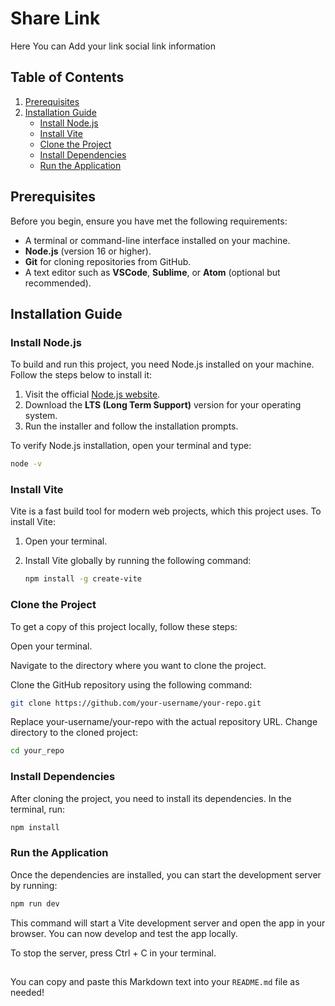 # Share Link

Here You can Add your link social link information

## Table of Contents

1. [Prerequisites](#prerequisites)
2. [Installation Guide](#installation-guide)
   - [Install Node.js](#install-nodejs)
   - [Install Vite](#install-vite)
   - [Clone the Project](#clone-the-project)
   - [Install Dependencies](#install-dependencies)
   - [Run the Application](#run-the-application)

## Prerequisites

Before you begin, ensure you have met the following requirements:

- A terminal or command-line interface installed on your machine.
- **Node.js** (version 16 or higher).
- **Git** for cloning repositories from GitHub.
- A text editor such as **VSCode**, **Sublime**, or **Atom** (optional but recommended).

## Installation Guide

### Install Node.js

To build and run this project, you need Node.js installed on your machine. Follow the steps below to install it:

1. Visit the official [Node.js website](https://nodejs.org/).
2. Download the **LTS (Long Term Support)** version for your operating system.
3. Run the installer and follow the installation prompts.

To verify Node.js installation, open your terminal and type:

```bash
node -v
```

### Install Vite

Vite is a fast build tool for modern web projects, which this project uses. To install Vite:

1. Open your terminal.
2. Install Vite globally by running the following command:

   ```bash
   npm install -g create-vite
   ```

### Clone the Project

To get a copy of this project locally, follow these steps:

Open your terminal.

Navigate to the directory where you want to clone the project.

Clone the GitHub repository using the following command:

```bash
git clone https://github.com/your-username/your-repo.git
```

Replace your-username/your-repo with the actual repository URL.
Change directory to the cloned project:

```bash
cd your_repo
```

### Install Dependencies

After cloning the project, you need to install its dependencies. In the terminal, run:

```bash
npm install
```

### Run the Application

Once the dependencies are installed, you can start the development server by running:

```bash
npm run dev
```

This command will start a Vite development server and open the app in your browser. You can now develop and test the app locally.

To stop the server, press Ctrl + C in your terminal.

##

You can copy and paste this Markdown text into your `README.md` file as needed!
